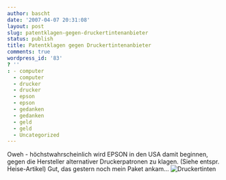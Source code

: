 ```yaml
---
author: bascht
date: '2007-04-07 20:31:08'
layout: post
slug: patentklagen-gegen-druckertintenanbieter
status: publish
title: Patentklagen gegen Druckertintenanbieter
comments: true
wordpress_id: '83'
? ''
: - computer
  - computer
  - drucker
  - drucker
  - epson
  - epson
  - gedanken
  - gedanken
  - geld
  - geld
  - Uncategorized
---
```


Oweh - höchstwahrscheinlich wird EPSON in den USA damit beginnen,
gegen die Hersteller alternativer Druckerpatronen zu klagen. (Siehe
entspr. Heise-Artikel) Gut, das gestern noch mein Paket ankam...
![Druckertinten](http://www.bascht.com/uploads/2007/04/inkswiss.JPG)


